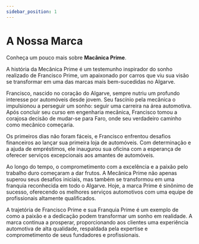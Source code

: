```yaml
---
sidebar_position: 1
---
```


# A Nossa Marca

Conheça um pouco mais sobre **Macânica Prime**.

A história da Mecânica Prime é um testemunho inspirador do sonho realizado de Francisco Prime, um apaixonado por carros que viu sua visão se transformar em uma das marcas mais bem-sucedidas no Algarve.

Francisco, nascido no coração do Algarve, sempre nutriu um profundo interesse por automóveis desde jovem. Seu fascínio pela mecânica o impulsionou a perseguir um sonho: seguir uma carreira na área automotiva. Após concluir seu curso em engenharia mecânica, Francisco tomou a corajosa decisão de mudar-se para Faro, onde seu verdadeiro caminho como mecânico começaria.

Os primeiros dias não foram fáceis, e Francisco enfrentou desafios financeiros ao lançar sua primeira loja de automóveis. Com determinação e a ajuda de empréstimos, ele inaugurou sua oficina com a esperança de oferecer serviços excepcionais aos amantes de automóveis.

Ao longo do tempo, o comprometimento com a excelência e a paixão pelo trabalho duro começaram a dar frutos. A Mecânica Prime não apenas superou seus desafios iniciais, mas também se transformou em uma franquia reconhecida em todo o Algarve. Hoje, a marca Prime é sinônimo de sucesso, oferecendo os melhores serviços automotivos com uma equipe de profissionais altamente qualificados.

A trajetória de Francisco Prime e sua Franquia Prime é um exemplo de como a paixão e a dedicação podem transformar um sonho em realidade. A marca continua a prosperar, proporcionando aos clientes uma experiência automotiva de alta qualidade, respaldada pela expertise e comprometimento de seus fundadores e profissionais.
